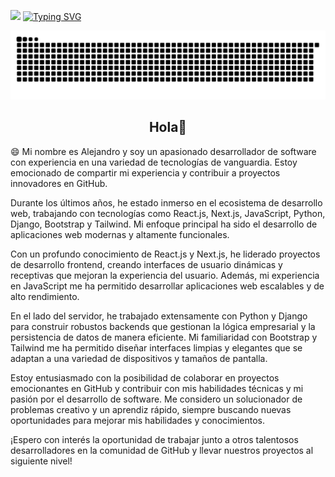 ![](https://komarev.com/ghpvc/?username=your-github-alejandroponce00)
[![Typing SVG](https://readme-typing-svg.demolab.com/?lines=ALEJANDRO+PONCE;DESARROLLADOR+WEB)](https://git.io/typing-svg)

<p align = "center">
	<img src = "https://github.com/7oSkaaa/7oSkaaa/blob/output/github-contribution-grid-snake.svg?" alt = "Snake Game"/>
</p>
<h2 align="center">Hola👋</h2>

😄 Mi nombre es Alejandro y soy un apasionado desarrollador de software con experiencia en una variedad de tecnologías de vanguardia. Estoy emocionado de compartir mi experiencia y contribuir a proyectos innovadores en GitHub.

Durante los últimos años, he estado inmerso en el ecosistema de desarrollo web, trabajando con tecnologías como React.js, Next.js, JavaScript, Python, Django, Bootstrap y Tailwind. Mi enfoque principal ha sido el desarrollo de aplicaciones web modernas y altamente funcionales.

Con un profundo conocimiento de React.js y Next.js, he liderado proyectos de desarrollo frontend, creando interfaces de usuario dinámicas y receptivas que mejoran la experiencia del usuario. Además, mi experiencia en JavaScript me ha permitido desarrollar aplicaciones web escalables y de alto rendimiento.

En el lado del servidor, he trabajado extensamente con Python y Django para construir robustos backends que gestionan la lógica empresarial y la persistencia de datos de manera eficiente. Mi familiaridad con Bootstrap y Tailwind me ha permitido diseñar interfaces limpias y elegantes que se adaptan a una variedad de dispositivos y tamaños de pantalla.

Estoy entusiasmado con la posibilidad de colaborar en proyectos emocionantes en GitHub y contribuir con mis habilidades técnicas y mi pasión por el desarrollo de software. Me considero un solucionador de problemas creativo y un aprendiz rápido, siempre buscando nuevas oportunidades para mejorar mis habilidades y conocimientos.

¡Espero con interés la oportunidad de trabajar junto a otros talentosos desarrolladores en la comunidad de GitHub y llevar nuestros proyectos al siguiente nivel!


